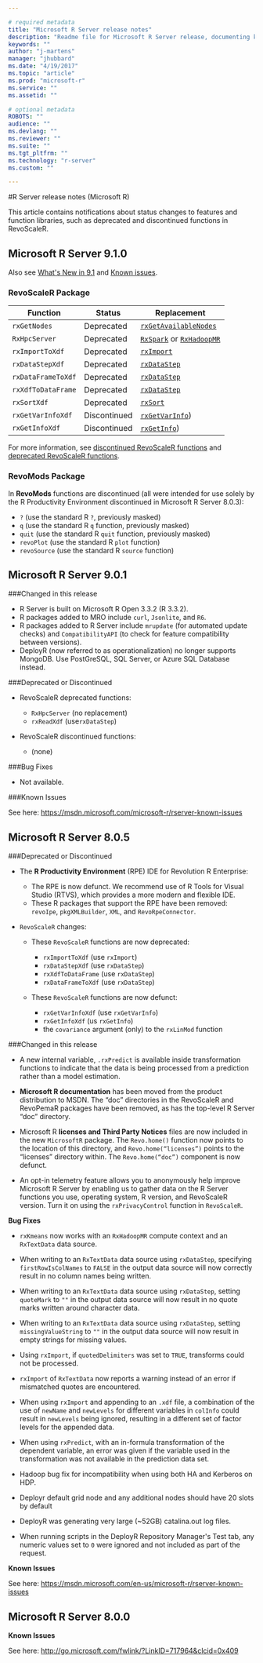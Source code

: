 ```yaml
---

# required metadata
title: "Microsoft R Server release notes"
description: "Readme file for Microsoft R Server release, documenting known issues, bug fixes, and deprecation notificiations."
keywords: ""
author: "j-martens"
manager: "jhubbard"
ms.date: "4/19/2017"
ms.topic: "article"
ms.prod: "microsoft-r"
ms.service: ""
ms.assetid: ""

# optional metadata
ROBOTS: ""
audience: ""
ms.devlang: ""
ms.reviewer: ""
ms.suite: ""
ms.tgt_pltfrm: ""
ms.technology: "r-server"
ms.custom: ""

---
```

#R Server release notes (Microsoft R)

This article contains notifications about status changes to features and function libraries, such as deprecated and discontinued functions in RevoScaleR.

## Microsoft R Server 9.1.0

Also see [What's New in 9.1](../rserver-whats-new.md) and [Known issues](../rserver-known-issues.md).

### RevoScaleR Package

|Function| Status | Replacement |
|-----------|----|--------|
|`rxGetNodes` | Deprecated | [`rxGetAvailableNodes`](../scaler/packagehelp/rxGetAvailableNodes.md)| 
|`RxHpcServer` | Deprecated | [`RxSpark`](../scaler/packagehelp/rxSpark.md) or [`RxHadoopMR`](../scaler/packagehelp/rxHadoopMR.md)| 
|`rxImportToXdf` | Deprecated | [`rxImport`](../scaler/packagehelp/rxImport.md) |
|`rxDataStepXdf` | Deprecated | [`rxDataStep`](../scaler/packagehelp/rxDataStep.md) |
|`rxDataFrameToXdf` | Deprecated | [`rxDataStep`](../scaler/packagehelp/rxDataStep.md) |
|`rxXdfToDataFrame` | Deprecated | [`rxDataStep`](../scaler/packagehelp/rxDataStep.md) |
|`rxSortXdf` | Deprecated | [`rxSort`](../scaler/packagehelp/rxSortXdf.md) |
|`rxGetVarInfoXdf` |Discontinued |[`rxGetVarInfo`](../scaler/packagehelp/rxGetVarInfoXdf.md))|
|`rxGetInfoXdf` |Discontinued |[`rxGetInfo`](../scaler/packagehelp/rxGetInfoXdf.md))|

For more information, see [discontinued RevoScaleR functions](../scaler/packagehelp/RevoScaleR-defunct.md) and [deprecated RevoScaleR functions](../scaler/packagehelp/RevoScaleR-deprecated.md).

### RevoMods Package

In **RevoMods** functions are discontinued (all were intended for use solely by the R Productivity Environment discontinued in Microsoft R Server 8.0.3):

+ `?` (use the standard R `?`, previously masked)
+ `q` (use the standard R `q` function, previously masked)
+ `quit` (use the standard R `quit` function, previously masked)
+ `revoPlot` (use the standard R `plot` function)
+ `revoSource` (use the standard R `source` function)
 
## Microsoft R Server 9.0.1

###Changed in this release

+ R Server is built on Microsoft R Open 3.3.2 (R 3.3.2).
+ R packages added to MRO include `curl`, `Jsonlite`, and `R6`.
+ R packages added to R Server include `mrupdate` (for automated update checks) and `CompatibilityAPI` (to check for feature compatibility between versions).
+ DeployR (now referred to as operationalization) no longer supports MongoDB. Use PostGreSQL, SQL Server, or Azure SQL Database instead.

###Deprecated or Discontinued

+ RevoScaleR deprecated functions:
    + `RxHpcServer` (no replacement)
    + `rxReadXdf` (use`rxDataStep`)

+ RevoScaleR discontinued functions:
    + (none)
     	

###Bug Fixes

+ Not available.

###Known Issues

See here: https://msdn.microsoft.com/microsoft-r/rserver-known-issues

## Microsoft R Server 8.0.5

###Deprecated or Discontinued

+ The **R Productivity Environment** (RPE) IDE for Revolution R Enterprise:
  + The RPE is now defunct. We recommend use of R Tools for Visual Studio (RTVS), which provides a more modern and flexible IDE.
  + These R packages that support the RPE have been removed: `revoIpe`, `pkgXMLBuilder`, `XML`, and `RevoRpeConnector`.

+ `RevoScaleR` changes:
    + These `RevoScaleR` functions are now deprecated:
	    + `rxImportToXdf` (use `rxImport`)
	    + `rxDataStepXdf` (use `rxDataStep`)
	    + `rxXdfToDataFrame` (use `rxDataStep`)
	    + `rxDataFrameToXdf` (use `rxDataStep`)

    + These `RevoScaleR` functions are now defunct:
    	+ `rxGetVarInfoXdf` (use `rxGetVarInfo`)
    	+ `rxGetInfoXdf` (us `rxGetInfo`)
    	+ the `covariance` argument (only) to the `rxLinMod` function

###Changed in this release

+  A new internal variable, `.rxPredict` is available inside transformation functions to indicate that the data is being processed from a prediction rather than a model estimation.

+ **Microsoft R documentation** has been moved from the product distribution to MSDN. The “doc” directories in the RevoScaleR and RevoPemaR packages have been removed, as has the top-level R Server “doc” directory.

+ Microsoft R **licenses and Third Party Notices** files are now included in the new `MicrosoftR` package. The `Revo.home()` function now points to the location of this directory, and `Revo.home(“licenses”)` points to the “licenses” directory within. The `Revo.home(“doc”)` component is now defunct.

+ An opt-in telemetry feature allows you to anonymously help improve Microsoft R Server by enabling us to gather data on the R Server functions you use, operating system, R version, and RevoScaleR version. Turn it on using the `rxPrivacyControl` function in `RevoScaleR`.

**Bug Fixes**

+ `rxKmeans` now works with an `RxHadoopMR` compute context and an `RxTextData` data source.

+ When writing to an `RxTextData` data source using
`rxDataStep`, specifying `firstRowIsColNames` to `FALSE` in
the output data source will now correctly result in no
column names being written.

+ When writing to an `RxTextData` data source using
`rxDataStep`, setting `quoteMark` to `""` in the output data
source will now result in no quote marks written around
character data.

+ When writing to an `RxTextData` data source using
`rxDataStep`, setting `missingValueString` to `""` in the
output data source will now result in empty strings for
missing values.

+ Using `rxImport`, if `quotedDelimiters` was set to `TRUE`,
transforms could not be processed.

+ `rxImport` of `RxTextData` now reports a warning instead of
an error if mismatched quotes are encountered.

+ When using `rxImport` and appending to an `.xdf` file, a
combination of the use of `newName` and `newLevels` for
different variables in `colInfo` could result in `newLevels`
being ignored, resulting in a different set of factor levels
for the appended data.

+ When using `rxPredict`, with an in-formula transformation of
the dependent variable, an error was given if the variable
used in the transformation was not available in the
prediction data set.

+ Hadoop bug fix for incompatibility when using both HA and Kerberos on HDP.

+ Deployr default grid node and any additional nodes should have 20 slots by default

+ DeployR was generating very large (~52GB) catalina.out log files.

+ When running scripts in the DeployR Repository Manager's Test tab, any numeric values set to `0` were ignored and not included as part of the request.

**Known Issues**

See here: https://msdn.microsoft.com/en-us/microsoft-r/rserver-known-issues

## Microsoft R Server 8.0.0

**Known Issues**

See here: http://go.microsoft.com/fwlink/?LinkID=717964&clcid=0x409
